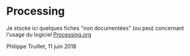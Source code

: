 # Processing

Je stocke ici quelques fiches "non documentées" (ou peu) concernant l'usage du logiciel [Processing.org](https://www.processing.org)



Philippe Truillet, 11 juin 2018
